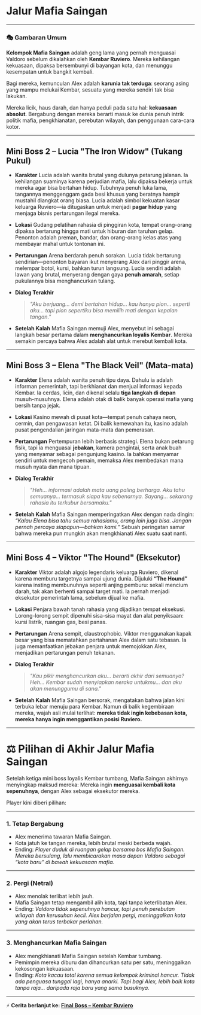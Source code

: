 # **Jalur Mafia Saingan**

---

### 🎭 Gambaran Umum

**Kelompok Mafia Saingan** adalah geng lama yang pernah menguasai Valdoro sebelum dikalahkan oleh **Kembar Ruviero**. Mereka kehilangan kekuasaan, dipaksa bersembunyi di bayangan kota, dan menunggu kesempatan untuk bangkit kembali.

Bagi mereka, kemunculan Alex adalah **karunia tak terduga**: seorang asing yang mampu melukai Kembar, sesuatu yang mereka sendiri tak bisa lakukan.

Mereka licik, haus darah, dan hanya peduli pada satu hal: **kekuasaan absolut**. Bergabung dengan mereka berarti masuk ke dunia penuh intrik politik mafia, pengkhianatan, perebutan wilayah, dan penggunaan cara-cara kotor.

---

## Mini Boss 2 – **Lucia "The Iron Widow"** (Tukang Pukul)

- **Karakter**
  Lucia adalah wanita brutal yang dulunya petarung jalanan. Ia kehilangan suaminya karena perjudian mafia, lalu dipaksa bekerja untuk mereka agar bisa bertahan hidup. Tubuhnya penuh luka lama, tangannya menggenggam gada besi khusus yang beratnya hampir mustahil diangkat orang biasa.
  Lucia adalah simbol kekuatan kasar keluarga Ruviero—ia ditugaskan untuk menjadi **pagar hidup** yang menjaga bisnis pertarungan ilegal mereka.

- **Lokasi**
  Gudang pelatihan rahasia di pinggiran kota, tempat orang-orang dipaksa bertarung hingga mati untuk hiburan dan taruhan gelap. Penonton adalah preman, bandar, dan orang-orang kelas atas yang membayar mahal untuk tontonan ini.

- **Pertarungan**
  Arena berdarah penuh sorakan. Lucia tidak bertarung sendirian—penonton bayaran ikut menyerang Alex dari pinggir arena, melempar botol, kursi, bahkan turun langsung. Lucia sendiri adalah lawan yang brutal, menyerang dengan gaya **penuh amarah**, setiap pukulannya bisa menghancurkan tulang.

- **Dialog Terakhir**

  > _"Aku berjuang… demi bertahan hidup… kau hanya pion… seperti aku… tapi pion sepertiku bisa memilih mati dengan kepalan tangan."_

- **Setelah Kalah**
  Mafia Saingan memuji Alex, menyebut ini sebagai langkah besar pertama dalam **menghancurkan loyalis Kembar**. Mereka semakin percaya bahwa Alex adalah alat untuk merebut kembali kota.

---

## Mini Boss 3 – **Elena "The Black Veil"** (Mata-mata)

- **Karakter**
  Elena adalah wanita penuh tipu daya. Dahulu ia adalah informan pemerintah, tapi berkhianat dan menjual informasi kepada Kembar. Ia cerdas, licin, dan dikenal selalu **tiga langkah di depan** musuh-musuhnya. Elena adalah otak di balik banyak operasi mafia yang bersih tanpa jejak.

- **Lokasi**
  Kasino mewah di pusat kota—tempat penuh cahaya neon, cermin, dan pengawasan ketat. Di balik kemewahan itu, kasino adalah pusat pengendalian jaringan mata-mata dan pemerasan.

- **Pertarungan**
  Pertempuran lebih berbasis strategi. Elena bukan petarung fisik, tapi ia menguasai **jebakan**, kamera pengintai, serta anak buah yang menyamar sebagai pengunjung kasino. Ia bahkan menyamar sendiri untuk mengecoh pemain, memaksa Alex membedakan mana musuh nyata dan mana tipuan.

- **Dialog Terakhir**

  > _"Heh… informasi adalah mata uang paling berharga. Aku tahu semuanya… termasuk siapa kau sebenarnya. Sayang… sekarang rahasia itu terkubur bersamaku."_

- **Setelah Kalah**
  Mafia Saingan memperingatkan Alex dengan nada dingin:
  _“Kalau Elena bisa tahu semua rahasiamu, orang lain juga bisa. Jangan pernah percaya siapapun—bahkan kami.”_
  Sebuah peringatan samar bahwa mereka pun mungkin akan mengkhianati Alex suatu saat nanti.

---

## Mini Boss 4 – **Viktor "The Hound"** (Eksekutor)

- **Karakter**
  Viktor adalah algojo legendaris keluarga Ruviero, dikenal karena memburu targetnya sampai ujung dunia. Dijuluki **“The Hound”** karena insting membunuhnya seperti anjing pemburu: sekali mencium darah, tak akan berhenti sampai target mati.
  Ia pernah menjadi eksekutor pemerintah lama, sebelum dijual ke mafia.

- **Lokasi**
  Penjara bawah tanah rahasia yang dijadikan tempat eksekusi. Lorong-lorong sempit dipenuhi sisa-sisa mayat dan alat penyiksaan: kursi listrik, ruangan gas, besi panas.

- **Pertarungan**
  Arena sempit, claustrophobic. Viktor menggunakan kapak besar yang bisa mematahkan pertahanan Alex dalam satu tebasan. Ia juga memanfaatkan jebakan penjara untuk memojokkan Alex, menjadikan pertarungan penuh tekanan.

- **Dialog Terakhir**

  > _"Kau pikir menghancurkan aku… berarti akhir dari semuanya? Heh… Kembar sudah menyiapkan neraka untukmu… dan aku akan menunggumu di sana."_

- **Setelah Kalah**
  Mafia Saingan bersorak, mengatakan bahwa jalan kini terbuka lebar menuju para Kembar. Namun di balik kegembiraan mereka, wajah asli mulai terlihat: **mereka tidak ingin kebebasan kota, mereka hanya ingin menggantikan posisi Ruviero.**

---

# ⚖️ **Pilihan di Akhir Jalur Mafia Saingan**

Setelah ketiga mini boss loyalis Kembar tumbang, Mafia Saingan akhirnya menyingkap maksud mereka:
Mereka ingin **menguasai kembali kota sepenuhnya**, dengan Alex sebagai eksekutor mereka.

Player kini diberi pilihan:

---

### 1. **Tetap Bergabung**

- Alex menerima tawaran Mafia Saingan.
- Kota jatuh ke tangan mereka, lebih brutal meski berbeda wajah.
- Ending:
  _Player duduk di ruangan gelap bersama bos Mafia Saingan. Mereka bersulang, lalu membicarakan masa depan Valdoro sebagai “kota baru” di bawah kekuasaan mafia._

---

### 2. **Pergi (Netral)**

- Alex menolak terlibat lebih jauh.
- Mafia Saingan tetap mengambil alih kota, tapi tanpa keterlibatan Alex.
- Ending:
  _Valdoro tidak sepenuhnya hancur, tapi penuh perebutan wilayah dan kerusuhan kecil. Alex berjalan pergi, meninggalkan kota yang akan terus terbakar perlahan._

---

### 3. **Menghancurkan Mafia Saingan**

- Alex mengkhianati Mafia Saingan setelah Kembar tumbang.
- Pemimpin mereka diburu dan dihancurkan satu per satu, meninggalkan kekosongan kekuasaan.
- Ending:
  _Kota kacau total karena semua kelompok kriminal hancur. Tidak ada penguasa tunggal lagi, hanya anarki. Tapi bagi Alex, lebih baik kota tanpa raja… daripada raja baru yang sama busuknya._

---

⚡ **Cerita berlanjut ke: [Final Boss – Kembar Ruviero](/final)**
